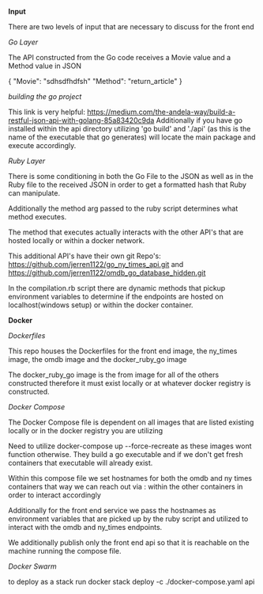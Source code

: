 **Input**

There are two levels of input that are necessary to discuss for the front end

*Go Layer* 

The API constructed from the Go code receives a Movie value and a Method value in JSON

{
"Movie": "sdhsdfhdfsh" 
"Method": "return_article"
}

*building the go project*

This link is very helpful: https://medium.com/the-andela-way/build-a-restful-json-api-with-golang-85a83420c9da
Additionally if you have go installed 
within the api directory utilizing 'go build' and './api' (as this is the name of the executable that go generates) will locate the main package and execute accordingly. 

*Ruby Layer* 

There is some conditioning in both the Go File to the JSON as well as in the Ruby file to the received JSON in order to get a
formatted hash that Ruby can manipulate. 

Additionally the method arg passed to the ruby script determines what method executes. 

The method that executes actually interacts with the other API's that are hosted locally or within a docker network. 

This additional API's have their own git Repo's: https://github.com/jerren1122/go_ny_times_api.git and https://github.com/jerren1122/omdb_go_database_hidden.git

In the compilation.rb script there are dynamic methods that pickup environment variables to determine if the endpoints are hosted on localhost(windows setup) or within the docker container. 

**Docker**

*Dockerfiles* 

This repo houses the Dockerfiles for the front end image, the ny_times image, the omdb image and
the docker_ruby_go image

The docker_ruby_go image is the from image for all of the others constructed therefore it must exist locally or at whatever docker registry is constructed.  

*Docker Compose*

The Docker Compose file is dependent on all images that are listed existing locally or in the docker registry you are utilizing

Need to utilize docker-compose up --force-recreate as these images wont function otherwise. They build a go executable and if we don't get fresh containers that executable will 
already exist. 

Within this compose file we set hostnames for both the omdb and ny times containers that way we can reach out via <hostname>:<port> within the other containers in order to interact accordingly

Additionally for the front end service we pass the hostnames as environment variables that are picked up by the ruby script and utilized to interact with the omdb and ny_times endpoints. 

We additionally publish only the front end api so that it is reachable on the machine running the compose file. 

*Docker Swarm*  

to deploy as a stack run docker stack deploy -c ./docker-compose.yaml api


